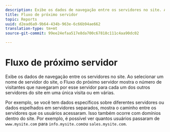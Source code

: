 ```yaml
---
description: Exibe os dados de navegação entre os servidores no site. Ao selecionar um nome de servidor do site, o Fluxo do próximo servidor mostra o número de visitantes que navegaram por esse servidor para cada um dos outros servidores do site em uma única visita ou em várias.
title: Fluxo de próximo servidor
topic: Reports
uuid: d2ead6a9-9b64-434b-963e-6c66b94ae662
translation-type: tm+mt
source-git-commit: 99ee24efaa517e8da700c67818c111c4aa90dc02

---
```



# Fluxo de próximo servidor

Exibe os dados de navegação entre os servidores no site. Ao selecionar um nome de servidor do site, o Fluxo do próximo servidor mostra o número de visitantes que navegaram por esse servidor para cada um dos outros servidores do site em uma única visita ou em várias.

Por exemplo, se você tem dados específicos sobre diferentes servidores ou dados espelhados em servidores separados, mostra o caminho entre os servidores que os usuários acessaram. Isso também ocorre com domínios dentro do site. Por exemplo, é possível ver quantos usuários passaram de `www.mysite.com` para `info.mysite.com`ou `sales.mysite.com`.
